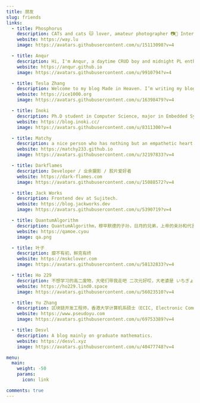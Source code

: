 ```yaml
---
title: 朋友
slug: friends
links:
  - title: Phosphorus
    description: CATs and cats 🐱 lover, amateur photographer 📷🌌 Interested in Indo-European Languages 🌍 and related histories & cultures 📚 Currently working on browser security 🌐 and JIT issues
    website: https://way.lu
    image: https://avatars.githubusercontent.com/u/15113098?v=4

  - title: Anqur
    description: Hi, I'm Anqur, a daytime CRUD boy and midnight PL enthusiast.
    website: https://anqur.github.io
    image: https://avatars.githubusercontent.com/u/9910794?v=4

  - title: Tesla Zhang
    description: Welcome to my blog Made in Heaven. I’m writing my blog with destiny, willing to play my part. Living with painful memories, loving with all my heart. It was really meant to be, so plain to see.I am a student, programming for interest, interested in code editor / programming languages / mathematics (particularly algebrae and categories) / type theory.
    website: https://ice1000.org
    image: https://avatars.githubusercontent.com/u/16398479?v=4

  - title: Inoki
    description: Ph.D student in Computer Science, major in Embedded System and Telecommunication. Currently doing research in LoRa IoT Protocol.
    website: https://blog.inoki.cc/
    image: https://avatars.githubusercontent.com/u/8311300?v=4

  - title: Matchy
    description: a nice person who has nothing but an empathetic heart
    website: https://matchy233.github.io
    image: https://avatars.githubusercontent.com/u/32197833?v=4

  - title: Darkflames
    description: Developer / 业余摄影 / 胶片爱好者
    website: https://dark-flames.com
    image: https://avatars.githubusercontent.com/u/15088572?v=4

  - title: Jack Works
    description: Frontend dev at Sujitech.
    website: https://blog.jackworks.dev
    image: https://avatars.githubusercontent.com/u/5390719?v=4

  - title: QuantumAlgorithm
    description: QuantumAlgorithm，穆罕默德的子孙，日月的兄弟，上帝的亲孙和代言人，马其顿、巴比伦、耶路撒冷、上下埃及等王国的统治者，帝中之帝，万王之王，从未失败的超凡骑士，耶稣基督神墓的坚定守护者，真主亲选的笃信者，穆斯林们的希望和慰藉，基督徒的伟大守护者 QuantumAlgorithm
    website: https://qamoe.cyou
    image: qa.png

  - title: 叶子
    description: 靡不有初，鲜克有终
    website: https://mskclover.com
    image: https://avatars.githubusercontent.com/u/58132833?v=4

  - title: Ho 229
    description: 不想学习的高二废物，大佬们带我走吧 二次元好哎，大老婆是 いちぎょうるり 常玩 Warframe，CSGO，虽然很菜（ 不 (喜欢 | 擅长) 写作，所以 blog 不会常更 （不过这里似乎不会有人看，什么都可以写唉
    website: https://ho229.lind0.space
    image: https://avatars.githubusercontent.com/u/56023510?v=4

  - title: Yu Zhang
    description: 区块链开发工程师，香港大学计算机系硕士（ECIC, Electronic Commerce and Internet Computing）。喜欢探索新技术，空闲时也折腾 Logseq 等效率工具。在 GitHub 关注我。在我的 Telegram 频道了解更多。希望不断学习，不断成长。现阶段的目标是能够在忙碌的闲隙里不断思考，多阅读写作。
    website: https://www.pseudoyu.com
    image: https://avatars.githubusercontent.com/u/69753389?v=4

  - title: Desvl
    description: A blog mainly on graduate mathematics.
    website: https://desvl.xyz
    image: https://avatars.githubusercontent.com/u/40477748?v=4

menu:
  main:
    weight: -50
    params:
      icon: link

comments: true
---
```

